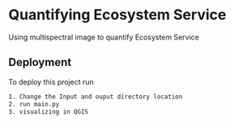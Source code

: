 
# Quantifying Ecosystem Service

Using multispectral image to quantify Ecosystem Service


## Deployment

To deploy this project run

```bash
1. Change the Input and ouput directory location
2. run main.py
3. visualizing in QGIS
```

